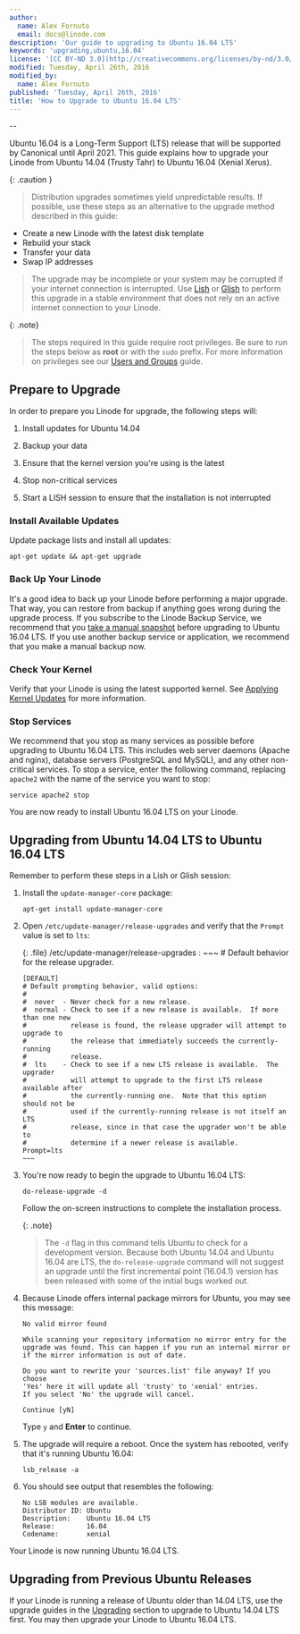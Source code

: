 ```yaml
---
author:
  name: Alex Fornuto
  email: docs@linode.com
description: 'Our guide to upgrading to Ubuntu 16.04 LTS'
keywords: 'upgrading,ubuntu,16.04'
license: '[CC BY-ND 3.0](http://creativecommons.org/licenses/by-nd/3.0/us/)'
modified: Tuesday, April 26th, 2016
modified_by:
  name: Alex Fornuto
published: 'Tuesday, April 26th, 2016'
title: 'How to Upgrade to Ubuntu 16.04 LTS'
---
```

--

Ubuntu 16.04 is a Long-Term Support (LTS) release that will be supported by Canonical until April 2021. This guide explains how to upgrade your Linode from Ubuntu 14.04 (Trusty Tahr) to Ubuntu 16.04 (Xenial Xerus).

 {: .caution }
 >Distribution upgrades sometimes yield unpredictable results. If possible, use these steps as an alternative to the upgrade method described in this guide:
 >
 - Create a new Linode with the latest disk template
 - Rebuild your stack
 - Transfer your data
 - Swap IP addresses
 >
 > The upgrade may be incomplete or your system may be corrupted if your internet connection is interrupted. Use [Lish](/docs/networking/using-the-linode-shell-lish) or [Glish](/docs/networking/use-the-graphic-shell-glish) to perform this upgrade in a stable environment that does not rely on an active internet connection to your Linode.

{: .note}
>The steps required in this guide require root privileges. Be sure to run the steps below as **root** or with the `sudo` prefix. For more information on privileges see our [Users and Groups](/docs/tools-reference/linux-users-and-groups) guide.

## Prepare to Upgrade

In order to prepare you Linode for upgrade, the following steps will:

1.  Install updates for Ubuntu 14.04

2.  Backup your data

3.  Ensure that the kernel version you're using is the latest

4.  Stop non-critical services

5.  Start a LISH session to ensure that the installation is not interrupted

### Install Available Updates

Update package lists and install all updates:

    apt-get update && apt-get upgrade

### Back Up Your Linode

It's a good idea to back up your Linode before performing a major upgrade. That way, you can restore from backup if anything goes wrong during the upgrade process. If you subscribe to the Linode Backup Service, we recommend that you [take a manual snapshot](/docs/security/backups/backup-service/#take-a-manual-snapshot) before upgrading to Ubuntu 16.04 LTS. If you use another backup service or application, we recommend that you make a manual backup now.

### Check Your Kernel

Verify that your Linode is using the latest supported kernel. See [Applying Kernel Updates](/docs/uptime/monitoring-and-maintaining-your-server/#applying-kernel-updates) for more information.

### Stop Services

We recommend that you stop as many services as possible before upgrading to Ubuntu 16.04 LTS. This includes web server daemons (Apache and nginx), database servers (PostgreSQL and MySQL), and any other non-critical services. To stop a service, enter the following command, replacing `apache2` with the name of the service you want to stop:

    service apache2 stop

You are now ready to install Ubuntu 16.04 LTS on your Linode.

## Upgrading from Ubuntu 14.04 LTS to Ubuntu 16.04 LTS

Remember to perform these steps in a Lish or Glish session:

1.  Install the `update-manager-core` package:

        apt-get install update-manager-core

2.  Open `/etc/update-manager/release-upgrades` and verify that the `Prompt` value is set to `lts`:

    {: .file}
    /etc/update-manager/release-upgrades
    :   ~~~
        # Default behavior for the release upgrader.

        [DEFAULT]
        # Default prompting behavior, valid options:
        #
        #  never  - Never check for a new release.
        #  normal - Check to see if a new release is available.  If more than one new
        #           release is found, the release upgrader will attempt to upgrade to
        #           the release that immediately succeeds the currently-running
        #           release.
        #  lts    - Check to see if a new LTS release is available.  The upgrader
        #           will attempt to upgrade to the first LTS release available after
        #           the currently-running one.  Note that this option should not be
        #           used if the currently-running release is not itself an LTS
        #           release, since in that case the upgrader won't be able to
        #           determine if a newer release is available.
        Prompt=lts
        ~~~

3.  You're now ready to begin the upgrade to Ubuntu 16.04 LTS:

        do-release-upgrade -d

    Follow the on-screen instructions to complete the installation process.

    {: .note}
    >The `-d` flag in this command tells Ubuntu to check for a development version. Because both Ubuntu 14.04 and Ubuntu 16.04 are LTS, the `do-release-upgrade` command will not suggest an upgrade until the first incremental point (16.04.1) version has been released with some of the initial bugs worked out.

4.  Because Linode offers internal package mirrors for Ubuntu, you may see this message:

        No valid mirror found

        While scanning your repository information no mirror entry for the
        upgrade was found. This can happen if you run an internal mirror or
        if the mirror information is out of date.

        Do you want to rewrite your 'sources.list' file anyway? If you choose
        'Yes' here it will update all 'trusty' to 'xenial' entries.
        If you select 'No' the upgrade will cancel.

        Continue [yN]

    Type `y` and **Enter** to continue.

5.  The upgrade will require a reboot. Once the system has rebooted, verify that it's running Ubuntu 16.04:

        lsb_release -a

6.  You should see output that resembles the following:

        No LSB modules are available.
        Distributor ID: Ubuntu
        Description:    Ubuntu 16.04 LTS
        Release:        16.04
        Codename:       xenial

Your Linode is now running Ubuntu 16.04 LTS.

## Upgrading from Previous Ubuntu Releases

If your Linode is running a release of Ubuntu older than 14.04 LTS, use the upgrade guides in the [Upgrading](/docs/security/upgrading) section to upgrade to Ubuntu 14.04 LTS first. You may then upgrade your Linode to Ubuntu 16.04 LTS.
